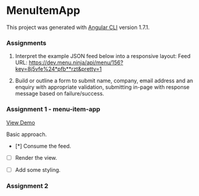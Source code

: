 # MenuItemApp

This project was generated with [Angular CLI](https://github.com/angular/angular-cli) version 1.7.1.


### Assignments
1) Interpret the example JSON feed below into a responsive layout: Feed URL: https://dev.menu.ninja/api/menu/156?key=8j5vfe%24*pfb**rzt&pretty=1

2) Build or outline a form to submit name, company, email address and an enquiry with appropriate validation, submitting in-page with response message based on failure/success.


### Assignment 1 - menu-item-app
[View Demo](https://menu-item-app.herokuapp.com)

Basic approach. 
- [*] Consume the feed.
- [ ] Render the view.
- [ ] Add some styling.


### Assignment 2
